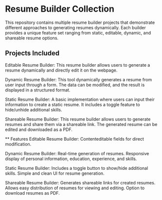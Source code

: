 # Resume Builder Collection
This repository contains multiple resume builder projects that demonstrate different approaches to generating resumes dynamically. Each builder provides a unique feature set ranging from static, editable, dynamic, and shareable resume options.

 ## Projects Included
Editable Resume Builder:
This resume builder allows users to generate a resume dynamically and directly edit it on the webpage. 

 Dynamic Resume Builder:
This tool dynamically generates a resume from user input through a form. The data can be modified, and the result is displayed in a structured format.

Static Resume Builder:
A basic implementation where users can input their information to create a static resume. It includes a toggle feature to hide/unhide additional skills.

Shareable Resume Builder:
This resume builder allows users to generate resumes and share them via a shareable link. The generated resume can be edited and downloaded as a PDF.

** Features
Editable Resume Builder:
Contenteditable fields for direct modification.

Dynamic Resume Builder:
Real-time generation of resumes.
Responsive display of personal information, education, experience, and skills.

Static Resume Builder:
Includes a toggle button to show/hide additional skills.
Simple and clean UI for resume generation.

Shareable Resume Builder:
Generates shareable links for created resumes.
Allows easy distribution of resumes for viewing and editing.
Option to download resumes as PDF.
